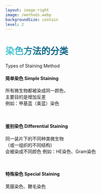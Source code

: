 ```yaml
---
layout: image-right
image: /methods.webp
backgroundSize: contain
level: 2
---
```


# 染色方法的分类
Types of Staining Method

#### <span class="text-blue"> 简单染色 Simple Staining</span>

所有微生物都被染成同一颜色，  
主要目的是增加反差  
例如：甲基蓝（美蓝）染色

<br>

#### <span class="text-blue"> 鉴别染色 Differential Staining</span>
同一装片下的不同种类微生物  
（或一组织的不同结构）  
会被染成不同颜色 
例如：HE染色、Gram染色

<br>

#### <span class="text-blue"> 特殊染色 Special Staining </span>
荚膜染色、鞭毛染色

<style>
  h1 {
      background-color: #2b90b6;
      background-image: linear-gradient(45deg, #4ec5d4 10%, #146b8c 20%);
      background-size: 100%;
      -webkit-background-clip: text;
      -moz-background-clip: text;
      -webkit-text-fill-color: transparent;
      -moz-text-fill-color: transparent;
    }
</style>